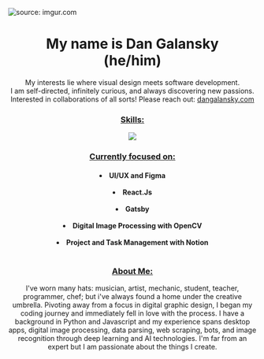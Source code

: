 <img href="https://imgur.com/GorCOKi"><img src="https://i.imgur.com/GorCOKi.jpg" title="source: imgur.com"></img>
<h1 align="center">My name is Dan Galansky<br>
(he/him)
<br></h1> 
<p align="center">
My interests lie where visual design meets software development.<br> I am self-directed, infinitely curious, and always discovering new passions.<br>Interested in collaborations of all sorts! Please reach out: <a href="http://www.dangalansky.com">dangalansky.com</a></p>
<h3 align="center"><ins>Skills:</ins></h3>
<p align="center">
    <img src="https://skillicons.dev/icons?i=py,js,jquery,react,nodejs,html,css,gatsby,flask,bootstrap,figma,selenium,atom,ai,ps,ableton,stackoverflow,discord&perline=9"/>
  </a>
</p>
<h3 align="center"><ins>Currently focused on:</ins></h3>
<h4 align="center">
  <li>UI/UX and Figma</li><br>
  <li>React.Js</li><br>
  <li>Gatsby</li><br> 
  <li>Digital Image Processing with OpenCV</li><br>
  <li>Project and Task Management with Notion</li><br>
<h3 align="center"><ins>About Me:</ins></h3>
<p align="center">I've worn many hats: musician, artist, mechanic, student, teacher, programmer, chef; but i've always found a home under the creative umbrella. Pivoting away from a focus in digital graphic design, I began my coding journey and immediately fell in love with the process. I have a background in Python and Javascript and my experience spans desktop apps, digital image processing, data parsing, web scraping, bots, and image recognition through deep learning and AI technologies. I'm far from an expert but I am passionate about the things I create.<br>
</p>
    
   




